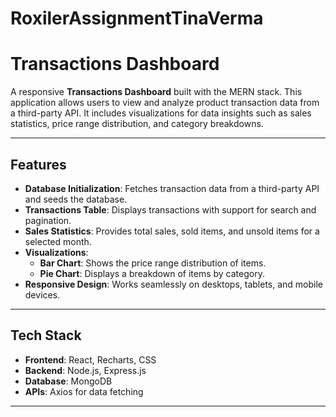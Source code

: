 # RoxilerAssignmentTinaVerma


# Transactions Dashboard

A responsive **Transactions Dashboard** built with the MERN stack. This application allows users to view and analyze product transaction data from a third-party API. It includes visualizations for data insights such as sales statistics, price range distribution, and category breakdowns.

---

## Features

- **Database Initialization**: Fetches transaction data from a third-party API and seeds the database.
- **Transactions Table**: Displays transactions with support for search and pagination.
- **Sales Statistics**: Provides total sales, sold items, and unsold items for a selected month.
- **Visualizations**:
  - **Bar Chart**: Shows the price range distribution of items.
  - **Pie Chart**: Displays a breakdown of items by category.
- **Responsive Design**: Works seamlessly on desktops, tablets, and mobile devices.

---

## Tech Stack

- **Frontend**: React, Recharts, CSS
- **Backend**: Node.js, Express.js
- **Database**: MongoDB
- **APIs**: Axios for data fetching

---


